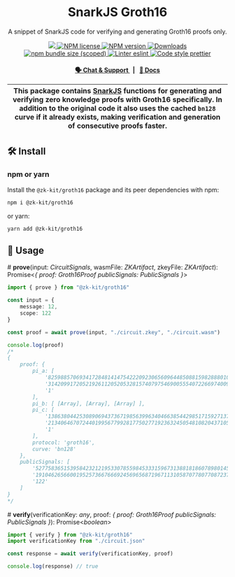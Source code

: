 <p align="center">
    <h1 align="center">
        SnarkJS Groth16
    </h1>
    <p align="center">A snippet of SnarkJS code for verifying and generating Groth16 proofs only.</p>
</p>

<p align="center">
    <a href="https://github.com/privacy-scaling-explorations/zk-kit">
        <img src="https://img.shields.io/badge/project-zk--kit-blue.svg?style=flat-square">
    </a>
    <a href="https://github.com/privacy-scaling-explorations/zk-kit/tree/main/packages/groth16/LICENSE">
        <img alt="NPM license" src="https://img.shields.io/npm/l/%40zk-kit%2Fgroth16?style=flat-square">
    </a>
    <a href="https://www.npmjs.com/package/@zk-kit/groth16">
        <img alt="NPM version" src="https://img.shields.io/npm/v/@zk-kit/groth16?style=flat-square" />
    </a>
    <a href="https://npmjs.org/package/@zk-kit/groth16">
        <img alt="Downloads" src="https://img.shields.io/npm/dm/@zk-kit/groth16.svg?style=flat-square" />
    </a>
    <a href="https://bundlephobia.com/package/@zk-kit/groth16">
        <img alt="npm bundle size (scoped)" src="https://img.shields.io/bundlephobia/minzip/@zk-kit/groth16" />
    </a>
    <a href="https://eslint.org/">
        <img alt="Linter eslint" src="https://img.shields.io/badge/linter-eslint-8080f2?style=flat-square&logo=eslint" />
    </a>
    <a href="https://prettier.io/">
        <img alt="Code style prettier" src="https://img.shields.io/badge/code%20style-prettier-f8bc45?style=flat-square&logo=prettier" />
    </a>
</p>

<div align="center">
    <h4>
        <a href="https://appliedzkp.org/discord">
            🗣️ Chat &amp; Support
        </a>
        <span>&nbsp;&nbsp;|&nbsp;&nbsp;</span>
        <a href="https://zkkit.pse.dev/modules/_zk_kit_groth16.html">
            📘 Docs
        </a>
    </h4>
</div>

| This package contains [SnarkJS](https://github.com/iden3/snarkjs) functions for generating and verifying zero knowledge proofs with Groth16 specifically. In addition to the original code it also uses the cached `bn128` curve if it already exists, making verification and generation of consecutive proofs faster. |
| ----------------------------------------------------------------------------------------------------------------------------------------------------------------------------------------------------------------------------------------------------------------------------------------------------------------------- |

## 🛠 Install

### npm or yarn

Install the `@zk-kit/groth16` package and its peer dependencies with npm:

```bash
npm i @zk-kit/groth16
```

or yarn:

```bash
yarn add @zk-kit/groth16
```

## 📜 Usage

\# **prove**(input: _CircuitSignals_, wasmFile: _ZKArtifact_, zkeyFile: _ZKArtifact_): Promise\<_{
proof: Groth16Proof
publicSignals: PublicSignals
}_>

```typescript
import { prove } from "@zk-kit/groth16"

const input = {
    message: 12,
    scope: 122
}

const proof = await prove(input, "./circuit.zkey", "./circuit.wasm")

console.log(proof)
/*
{
    proof: {
        pi_a: [
            '8259885706934172848141475422209230656096448508815982888010519325096632035723',
            '3142099172052192611205205328157407975469005554072266974009053708782134081166',
            '1'
        ],
        pi_b: [ [Array], [Array], [Array] ],
        pi_c: [
            '13863804425308906943736719856399634046638544298517159271373916818387594277305',
            '21340646707244019956779928177502771923632450548108204371058275686712196195969',
            '1'
        ],
        protocol: 'groth16',
        curve: 'bn128'
    },
    publicSignals: [
        '527758365153958423212195330785598453331596731388181860789801455413116800554',
        '19104626566001952573667666924569656871967113105870778077087237826253896482830',
        '122'
    ]
}
*/
```

\# **verify**(verificationKey: _any_, proof: _{
proof: Groth16Proof
publicSignals: PublicSignals
}_): Promise\<_boolean_>

```typescript
import { verify } from "@zk-kit/groth16"
import verificationKey from "./circuit.json"

const response = await verify(verificationKey, proof)

console.log(response) // true
```
